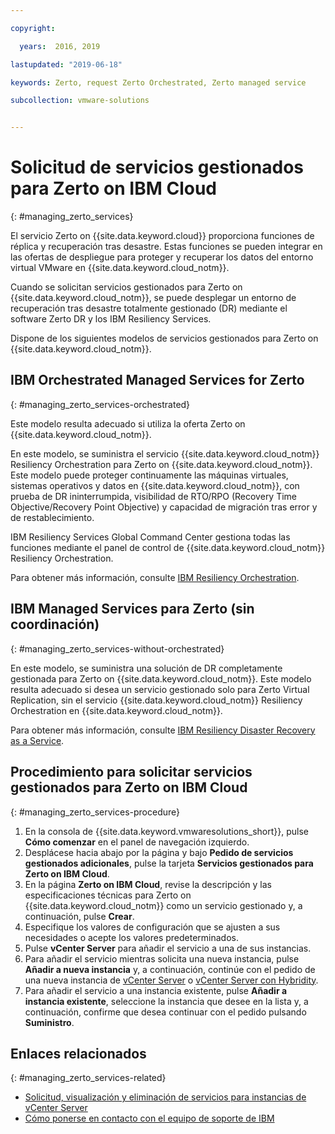 ```yaml
---

copyright:

  years:  2016, 2019

lastupdated: "2019-06-18"

keywords: Zerto, request Zerto Orchestrated, Zerto managed service

subcollection: vmware-solutions


---
```


# Solicitud de servicios gestionados para Zerto on IBM Cloud
{: #managing_zerto_services}

El servicio Zerto on {{site.data.keyword.cloud}} proporciona funciones de réplica y recuperación tras desastre. Estas funciones se pueden integrar en las ofertas de despliegue para proteger y recuperar los datos del entorno virtual VMware en {{site.data.keyword.cloud_notm}}.

Cuando se solicitan servicios gestionados para Zerto on {{site.data.keyword.cloud_notm}}, se puede desplegar un entorno de recuperación tras desastre totalmente gestionado (DR) mediante el software Zerto DR y los IBM Resiliency Services.

Dispone de los siguientes modelos de servicios gestionados para Zerto on {{site.data.keyword.cloud_notm}}.

## IBM Orchestrated Managed Services for Zerto
{: #managing_zerto_services-orchestrated}

Este modelo resulta adecuado si utiliza la oferta Zerto on {{site.data.keyword.cloud_notm}}.

En este modelo, se suministra el servicio {{site.data.keyword.cloud_notm}} Resiliency Orchestration para Zerto on {{site.data.keyword.cloud_notm}}. Este modelo puede proteger continuamente las máquinas virtuales, sistemas operativos y datos en {{site.data.keyword.cloud_notm}}, con prueba de DR ininterrumpida, visibilidad de RTO/RPO (Recovery Time Objective/Recovery Point Objective) y capacidad de migración tras error y de restablecimiento.

IBM Resiliency Services Global Command Center gestiona todas las funciones mediante el panel de control de {{site.data.keyword.cloud_notm}} Resiliency Orchestration.

Para obtener más información, consulte [IBM Resiliency Orchestration](https://www.ibm.com/us-en/marketplace/disaster-recovery-orchestration).

## IBM Managed Services para Zerto (sin coordinación)
{: #managing_zerto_services-without-orchestrated}

En este modelo, se suministra una solución de DR completamente gestionada para Zerto on {{site.data.keyword.cloud_notm}}. Este modelo resulta adecuado si desea un servicio gestionado solo para Zerto Virtual Replication, sin el servicio {{site.data.keyword.cloud_notm}} Resiliency Orchestration en {{site.data.keyword.cloud_notm}}.

Para obtener más información, consulte [IBM Resiliency Disaster Recovery as a Service](https://www.ibm.com/us-en/marketplace/disaster-recovery-as-a-service#product-header-top).

## Procedimiento para solicitar servicios gestionados para Zerto on IBM Cloud
{: #managing_zerto_services-procedure}

1. En la consola de {{site.data.keyword.vmwaresolutions_short}}, pulse **Cómo comenzar** en el panel de navegación izquierdo.
2. Desplácese hacia abajo por la página y bajo **Pedido de servicios gestionados adicionales**, pulse la tarjeta **Servicios gestionados para Zerto on IBM Cloud**.
3. En la página **Zerto on IBM Cloud**, revise la descripción y las especificaciones técnicas para Zerto on {{site.data.keyword.cloud_notm}} como un servicio gestionado y, a continuación, pulse **Crear**.
4. Especifique los valores de configuración que se ajusten a sus necesidades o acepte los valores predeterminados.
5. Pulse **vCenter Server** para añadir el servicio a una de sus instancias.
6. Para añadir el servicio mientras solicita una nueva instancia, pulse **Añadir a nueva instancia** y, a continuación, continúe con el pedido de una nueva instancia de [vCenter Server](/docs/services/vmwaresolutions/vcenter?topic=vmware-solutions-vc_orderinginstance) o [vCenter Server con Hybridity](/docs/services/vmwaresolutions/vcenter?topic=vmware-solutions-vc_hybrid_orderinginstance).
7. Para añadir el servicio a una instancia existente, pulse **Añadir a instancia existente**, seleccione la instancia que desee en la lista y, a continuación, confirme que desea continuar con el pedido pulsando **Suministro**.

## Enlaces relacionados
{: #managing_zerto_services-related}

* [Solicitud, visualización y eliminación de servicios para instancias de vCenter Server](/docs/services/vmwaresolutions/vcenter?topic=vmware-solutions-vc_addingremovingservices)
* [Cómo ponerse en contacto con el equipo de soporte de IBM](/docs/services/vmwaresolutions/vmonic?topic=vmware-solutions-trbl_support)
